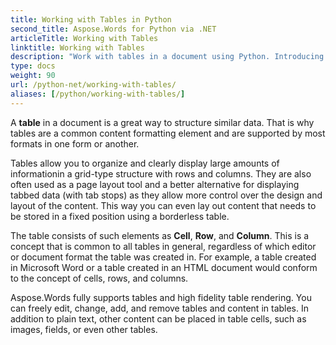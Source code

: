 ```yaml
---
title: Working with Tables in Python
second_title: Aspose.Words for Python via .NET
articleTitle: Working with Tables
linktitle: Working with Tables
description: "Work with tables in a document using Python. Introducing to work with tables and Table node concepts in Aspose.Words for Python."
type: docs
weight: 90
url: /python-net/working-with-tables/
aliases: [/python/working-with-tables/]
---
```


A **table** in a document is a great way to structure similar data. That is why tables are a common content formatting element and are supported by most formats in one form or another.

Tables allow you to organize and clearly display large amounts of informationin a grid-type structure with rows and columns. They are also often used as a page layout tool and a better alternative for displaying tabbed data (with tab stops) as they allow more control over the design and layout of the content. This way you can even lay out content that needs to be stored in a fixed position using a borderless table.

The table consists of such elements as **Cell**, **Row**, and **Column**. This is a concept that is common to all tables in general, regardless of which editor or document format the table was created in. For example, a table created in Microsoft Word or a table created in an HTML document would conform to the concept of cells, rows, and columns.

Aspose.Words fully supports tables and high fidelity table rendering. You can freely edit, change, add, and remove tables and content in tables. In addition to plain text, other content can be placed in table cells, such as images, fields, or even other tables.